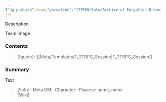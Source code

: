 ```yaml
---
{"dg-publish":true,"permalink":"/TTRPG/Solo/Archive of Forgotten Dreamings/"}
---
```


Description

Team image

### Contents

> [!quote]- [[Meta/Templates/T_TTRPG_Session\|T_TTRPG_Session]]
> 
<div class="transclusion internal-embed is-loaded"><div class="markdown-embed">



### Summary

Text

</div></div>




> [!info]- Meta
> DM::
> Character::
> Players:: name, name  
> [Wiki]


